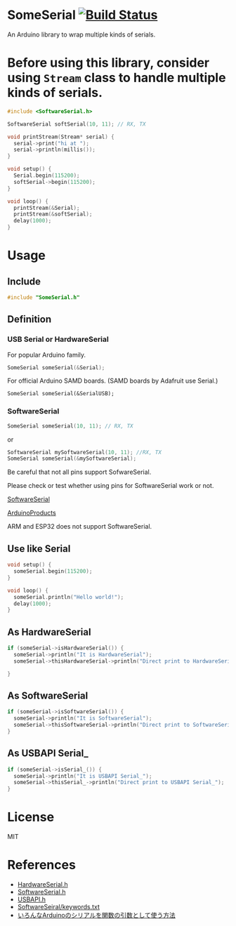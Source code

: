 # SomeSerial [![Build Status](https://travis-ci.org/asukiaaa/SomeSerial.svg?branch=master)](https://travis-ci.org/asukiaaa/SomeSerial)
An Arduino library to wrap multiple kinds of serials.

# Before using this library, consider using `Stream` class to handle multiple kinds of serials.

```cpp
#include <SoftwareSerial.h>

SoftwareSerial softSerial(10, 11); // RX, TX

void printStream(Stream* serial) {
  serial->print("hi at ");
  serial->println(millis());
}

void setup() {
  Serial.begin(115200);
  softSerial->begin(115200);
}

void loop() {
  printStream(&Serial);
  printStream(&softSerial);
  delay(1000);
}
```

# Usage
## Include

```c
#include "SomeSerial.h"

```

## Definition
### USB Serial or HardwareSerial

For popular Arduino family.

```c
SomeSerial someSerial(&Serial);
```

For official Arduino SAMD boards.
(SAMD boards by Adafruit use Serial.)

```
SomeSerial someSerial(&SerialUSB);
```

### SoftwareSerial

```c
SomeSerial someSerial(10, 11); // RX, TX
```

or

```c
SoftwareSerial mySoftwareSerial(10, 11); //RX, TX
SomeSerial someSerial(&mySoftwareSerial);
```

Be careful that not all pins support SofwareSerial.

Please check or test whether using pins for SoftwareSerial work or not.

[SoftwareSerial](https://www.arduino.cc/en/Reference/SoftwareSerial)

[ArduinoProducts](https://www.arduino.cc/en/Main/Products)

ARM and ESP32 does not support SoftwareSerial.

## Use like Serial

```c
void setup() {
  someSerial.begin(115200);
}

void loop() {
  someSerial.println("Hello world!");
  delay(1000);
}
```

## As HardwareSerial

```c
if (someSerial->isHardwareSerial()) {
  someSerial->println("It is HardwareSerial");
  someSerial->thisHardwareSerial->println("Direct print to HardwareSerial");

}
```

## As SoftwareSerial

```c
if (someSerial->isSoftwareSerial()) {
  someSerial->println("It is SoftwareSerial");
  someSerial->thisSoftwareSerial->println("Direct print to SoftwareSerial");
}
```

## As USBAPI Serial_

```c
if (someSerial->isSerial_()) {
  someSerial->println("It is USBAPI Serial_");
  someSerial->thisSerial_->println("Direct print to USBAPI Serial_");
}
```

# License
MIT

# References
- [HardwareSerial.h](https://github.com/arduino/Arduino/blob/master/hardware/arduino/avr/cores/arduino/HardwareSerial.h)
- [SoftwareSerial.h](https://github.com/arduino/Arduino/blob/master/hardware/arduino/avr/libraries/SoftwareSerial/src/SoftwareSerial.h)
- [USBAPI.h](https://github.com/arduino/Arduino/blob/2bfe164b9a5835e8cb6e194b928538a9093be333/hardware/arduino/avr/cores/arduino/USBAPI.h)
- [SoftwareSeiral/keywords.txt](https://github.com/arduino/Arduino/blob/master/hardware/arduino/avr/libraries/SoftwareSerial/keywords.txt)
- [いろんなArduinoのシリアルを関数の引数として使う方法](https://asukiaaa.blogspot.com/2019/03/arduino.html)
